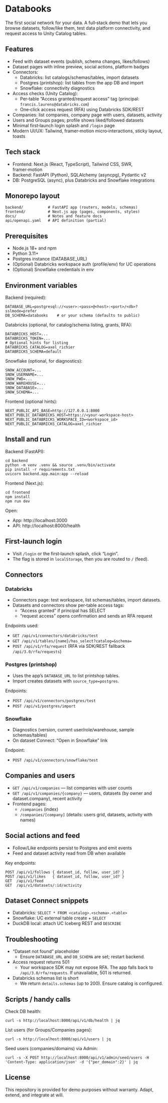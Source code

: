 # Databooks

The first social network for your data. A full‑stack demo that lets you browse datasets, follow/like them, test data platform connectivity, and request access to Unity Catalog tables.

## Features

- Feed with dataset events (publish, schema changes, likes/follows)
- Dataset pages with inline preview, social actions, platform badges
- Connectors:
  - Databricks: list catalogs/schemas/tables, import datasets
  - Postgres (printshop): list tables from the app DB and import
  - Snowflake: connectivity diagnostics
- Access checks (Unity Catalog):
  - Per‑table “Access granted/request access” tag (principal: `francis.laurens@databricks.com`)
  - One‑click access request (RFA) using Databricks SDK/REST
- Companies: list companies, company page with users, datasets, activity
- Users and Groups pages; profile shows liked/followed datasets
- Minimal first‑launch login splash and `/login` page
- Modern UI/UX: Tailwind, framer‑motion micro‑interactions, sticky layout, toasts

## Tech stack

- Frontend: Next.js (React, TypeScript), Tailwind CSS, SWR, framer‑motion
- Backend: FastAPI (Python), SQLAlchemy (asyncpg), Pydantic v2
- DB: PostgreSQL (async), plus Databricks and Snowflake integrations

## Monorepo layout

```
backend/           # FastAPI app (routers, models, schemas)
frontend/          # Next.js app (pages, components, styles)
docs/              # Notes and feature docs
api/openapi.yaml   # API definition (partial)
```

## Prerequisites

- Node.js 18+ and npm
- Python 3.11+
- Postgres instance (DATABASE_URL)
- (Optional) Databricks workspace auth (profile/env) for UC operations
- (Optional) Snowflake credentials in env

## Environment variables

Backend (required):
```
DATABASE_URL=postgresql://<user>:<pass>@<host>:<port>/<db>?sslmode=prefer
DB_SCHEMA=databooks    # or your schema (defaults to public)
```

Databricks (optional, for catalog/schema listing, grants, RFA):
```
DATABRICKS_HOST=...
DATABRICKS_TOKEN=...
# Optional hints for listing
DATABRICKS_CATALOG=axel_richier
DATABRICKS_SCHEMA=default
```

Snowflake (optional, for diagnostics):
```
SNOW_ACCOUNT=...
SNOW_USERNAME=...
SNOW_PWD=...
SNOW_WAREHOUSE=...
SNOW_DATABASE=...
SNOW_SCHEMA=...
```

Frontend (optional hints):
```
NEXT_PUBLIC_API_BASE=http://127.0.0.1:8000
NEXT_PUBLIC_DATABRICKS_HOST=https://<your-workspace-host>
NEXT_PUBLIC_DATABRICKS_WORKSPACE_ID=<workspace_id>
NEXT_PUBLIC_DATABRICKS_CATALOG=axel_richier
```

## Install and run

Backend (FastAPI):
```
cd backend
python -m venv .venv && source .venv/bin/activate
pip install -r requirements.txt
uvicorn backend.app.main:app --reload
```

Frontend (Next.js):
```
cd frontend
npm install
npm run dev
```

Open:
- App: http://localhost:3000
- API: http://localhost:8000/health

## First‑launch login

- Visit `/login` or the first‑launch splash, click “Login”.
- The flag is stored in `localStorage`, then you are routed to `/` (feed).

## Connectors

### Databricks
- Connectors page: test workspace, list schemas/tables, import datasets.
- Datasets and connectors show per‑table access tags:
  - “Access granted” if principal has SELECT
  - “request access” opens confirmation and sends an RFA request

Endpoints used:
- `GET /api/v1/connectors/databricks/test`
- `GET /api/v1/tables/{name}/has_select?catalog=&schema=`
- `POST /api/v1/rfa/request` (RFA via SDK/REST fallback `/api/3.0/rfa/requests`)

### Postgres (printshop)
- Uses the app’s `DATABASE_URL` to list printshop tables.
- Import creates datasets with `source_type=postgres`.

Endpoints:
- `POST /api/v1/connectors/postgres/test`
- `POST /api/v1/postgres/import`

### Snowflake
- Diagnostics (version, current user/role/warehouse, sample schemas/tables)
- On dataset Connect: “Open in Snowflake” link

Endpoint:
- `POST /api/v1/connectors/snowflake/test`

## Companies and users

- `GET /api/v1/companies` — list companies with user counts
- `GET /api/v1/companies/{company}` — users, datasets (by owner and dataset.company), recent activity
- Frontend pages:
  - `/companies` (index)
  - `/companies/[company]` (details: users grid, datasets, activity with names)

## Social actions and feed

- Follow/Like endpoints persist to Postgres and emit events
- Feed and dataset activity read from DB when available

Key endpoints:
```
POST /api/v1/follows { dataset_id, follow, user_id? }
POST /api/v1/likes   { dataset_id, follow, user_id? }
GET  /api/v1/feed
GET  /api/v1/datasets/:id/activity
```

## Dataset Connect snippets

- Databricks: `SELECT * FROM <catalog>.<schema>.<table>`
- Snowflake: UC external table create + `SELECT`
- DuckDB local: attach UC Iceberg REST and `DESCRIBE`

## Troubleshooting

- “Dataset not found” placeholder
  - Ensure `DATABASE_URL` and `DB_SCHEMA` are set; restart backend.
- Access request returns 501
  - Your workspace SDK may not expose RFA. The app falls back to `/api/3.0/rfa/requests`. If unavailable, 501 is returned.
- Databricks schemas list is short
  - We return `details.schemas` (up to 200). Ensure catalog is configured.

## Scripts / handy calls

Check DB health:
```
curl -s http://localhost:8000/api/v1/db/health | jq
```

List users (for Groups/Companies pages):
```
curl -s http://localhost:8000/api/v1/users | jq
```

Seed users (companies/domains) via Admin:
```
curl -s -X POST http://localhost:8000/api/v1/admin/seed/users -H 'Content-Type: application/json' -d '{"per_domain":2}' | jq
```

## License

This repository is provided for demo purposes without warranty. Adapt, extend, and integrate at will.
